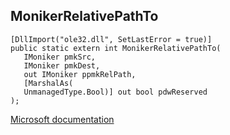 ## MonikerRelativePathTo

```
[DllImport("ole32.dll", SetLastError = true)]
public static extern int MonikerRelativePathTo(
   IMoniker pmkSrc,
   IMoniker pmkDest,
   out IMoniker ppmkRelPath,
   [MarshalAs(
   UnmanagedType.Bool)] out bool pdwReserved
);
```

[Microsoft documentation](https://docs.microsoft.com/en-us/windows/win32/api/objidl/nf-objidl-monikerrelativepathto)
